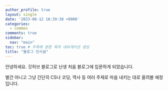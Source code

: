 ```yaml
---
author_profile: true
layout: single
date: '2023-08-12 18:39:38 +0900'
categories:
  - common
comments: true
sidebar:
  nav: "main"
toc: true # 우측에 본문 목차 네비게이션 생성
title: "블로그 인사글"
---
```

안녕하세요. 깃허브 블로그로 난생 처음 블로그에 입문하게 되었습니다.

별건 아니고 그냥 간단히 CS나 코딩, 역사 등 여러 주제로 마음 내키는 대로 올려볼 예정입니다. 

